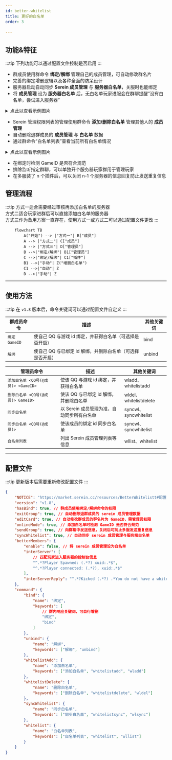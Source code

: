 ```yaml
---
id: better-whitelist
title: 更好的白名单
order: 3

---
```



## 功能&特征

:::tip
下列功能可以通过配置文件控制是否启用
:::

- 群成员使用群命令 **绑定/解绑** 管理自己的成员管理，可自动修改群名片
- 完善的绑定增删逻辑以及各种全面的防呆设计
- 服务器启动自动同步 **Serein 成员管理** 与 **服务器白名单**，关服时也能绑定
- 将 **成员管理** 设为 **服务器白名单** 后，无白名单玩家进服会在群聊提醒”没有白名单，尝试进入服务器“

<details>
    <summary>点此以查看示例图片</summary>

![1](BetterWhitelist_1.png)

</details>

- Serein 管理权限列表的管理使用群命令 **添加/删除白名单** 管理其他人的 **成员管理**
- 自动删除退群成员的 **成员管理** 与 **白名单** 数据
- 通过群命令“白名单列表”查看当前所有白名单情况

<details>
    <summary>点此以查看示例图片</summary>

![2](BetterWhitelist_2.png)

</details>

- 在绑定时检测 GameID 是否符合规范
- 排除监听指定群聊，可以单独开个服务器玩家群用于管理玩家
- 在多服装了 n 个插件后，可以关闭 n-1 个服务器的信息回复防止发送重复信息

## 管理流程

:::tip
方式一适合需要经过审核再添加白名单的服务器  
方式二适合玩家进群后可以直接添加白名单的服务器  
方式三作为备用方案一直存在，使用方式一或方式二可以通过配置文件更改
:::

```mermaid
    flowchart TB
        A("开始") --> |"方式一"| B["成员"]
        A --> |"方式二"| C["成员"]
        A --> |"方式三"| D["管理员"]
        B -->|"绑定/解绑"| B1["管理员"]
        C -->|"绑定/解绑"| C1["插件"]
        B1 -->|"手动"| Z("增删白名单")
        C1 -->|"自动"| Z
        D -->|"手动"| Z
```

---

## 使用方法

:::tip
在 `v1.8` 版本后，命令关键词可以通过配置文件自定义
:::

| 群成员命令    | 描述                                                       | 其他关键词 |
| ------------- | ---------------------------------------------------------- | ---------- |
| `绑定 GameID` | 使自己 QQ 与游戏 id 绑定，并获得白名单（可选择是否开启）   | bind       |
| `解绑`        | 使自己 QQ 与已绑定 id 解绑，并删除白名单（可选择是否开启） | unbind     |

| 管理员命令                          | 描述                                       | 其他关键词             |
| ----------------------------------- | ------------------------------------------ | ---------------------- |
| `添加白名单 <QQ号(@成员)> <GameID>` | 使该 QQ 与游戏 id 绑定，并获得白名单       | wladd、whitelistadd    |
| `删除白名单 <QQ号(@成员)> GameID>`  | 使该 QQ 与已绑定 id 解绑，并删除白名单     | wldel、whitelistdelete |
| `同步白名单`                        | 以 Serein 成员管理为准，自动同步所有白名单 | syncwl、syncwhitelist  |
| `同步白名单 <QQ号(@成员)>`          | 使该成员的绑定 id 同步白名单               | syncwl、syncwhitelist  |
| `白名单列表`                        | 列出 Serein 成员管理列表等信息             | wllist、whitelist      |

---

## 配置文件

:::tip
更新版本后需要重新修改配置文件
:::

```json
{
    "NOTICE": "https://market.serein.cc/resources/BetterWhitelistt#配置文件",
    "version": "v1.8",
    "hasBind": true, // 群成员使用绑定/解绑命令的权限
    "exitGroup": true, // 自动删除退群成员的 serein 成员管理数据
    "editCard": true, // 自动修改群成员的群名片为 GameID，需管理员权限
    "onlineMode": true, // 添加白名单时检测 GameID 是否符合规范
    "sendGroup": true, // 向群聊中发送信息，关闭后可防止多服发送重复信息
    "syncWhitelist": true, // 自动同步 serein 成员管理与服务端白名单
    "betterMembers": {
        "enable": false, // 将 serein 成员管理设为白名单
        "interServer": [
            // 匹配玩家进入服务器的控制台信息
            "^.*?Player Spawned: (.*?) xuid:.*$",
            "^.*?Player connected: (.*?), xuid:.*$"
        ],
        "interServerReply": "^.*?Kicked (.*?) .*You do not have a whitelist!.*$"
    },
    "command": {
        "bind": {
            "name": "绑定",
            "keywords": [
                // 群内响应关键词，可自行增删
                "绑定",
                "bind"
            ]
        },
        "unbind": {
            "name": "解绑",
            "keywords": ["解绑", "unbind"]
        },
        "whitelistAdd": {
            "name": "添加白名单",
            "keywords": ["添加白名单", "whitelistadd", "wladd"]
        },
        "whitelistDelete": {
            "name": "删除白名单",
            "keywords": ["删除白名单", "whitelistdelete", "wldel"]
        },
        "syncWhitelist": {
            "name": "同步白名单",
            "keywords": ["同步白名单", "whitelistsync", "wlsync"]
        },
        "whitelist": {
            "name": "白名单列表",
            "keywords": ["白名单列表", "whitelist", "wllist"]
        }
    }
}
```
